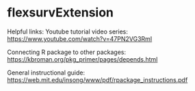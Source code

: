 # flexsurvExtension

Helpful links: 
Youtube tutorial video series: 
https://www.youtube.com/watch?v=47PN2VG3RmI

Connecting R package to other packages: 
https://kbroman.org/pkg_primer/pages/depends.html

General instructional guide: 
https://web.mit.edu/insong/www/pdf/rpackage_instructions.pdf
